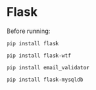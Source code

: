 # Flask
Before running:

    pip install flask
    
    pip install flask-wtf
    
    pip install email_validator

    pip install flask-mysqldb
